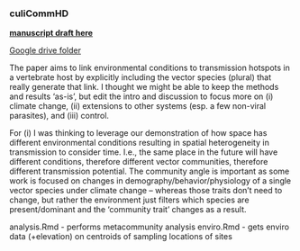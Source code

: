 ### culiCommHD

[**manuscript draft here**](https://docs.google.com/document/d/1qZwOJA70bj_XmoWptO52d6pEu-IyWU4GBe1exahM9Po/edit)

[Google drive folder](https://drive.google.com/drive/u/1/folders/1f-nyMC16aAVEF_TgJf3JzmzThPe1VXCv)




The paper aims to link environmental conditions to transmission hotspots in a vertebrate host by explicitly including the vector species (plural) that really generate that link. I thought we might be able to keep the methods and results ‘as-is’, but edit the intro and discussion to focus more on (i) climate change, (ii) extensions to other systems (esp. a few non-viral parasites), and (iii) control.

 

For (i) I was thinking to leverage our demonstration of how space has different environmental conditions resulting in spatial heterogeneity in transmission to consider time. I.e., the same place in the future will have different conditions, therefore different vector communities, therefore different transmission potential. The community angle is important as some work is focused on changes in demography/behavior/physiology of a single vector species under climate change – whereas those traits don’t need to change, but rather the environment just filters which species are present/dominant and the ‘community trait’ changes as a result.


analysis.Rmd - performs metacommunity analysis
enviro.Rmd - gets enviro data (+elevation) on centroids of sampling locations of sites



